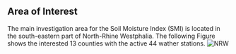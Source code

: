 ## Area of Interest
The main investigation area for the Soil Moisture Index (SMI) is located in the south-eastern part of North-Rhine Westphalia. The following Figure shows the interested 13 counties with the active 44 wather stations.
![NRW](https://user-images.githubusercontent.com/22714112/227778427-b9830b12-4f10-46f9-b90b-4b7bf861634a.png)

